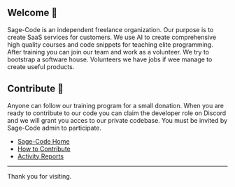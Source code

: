 ## Welcome 👋

Sage-Code is an independent freelance organization. Our purpose is to create SaaS services for customers. We use AI to create comprehensive high quality courses and code snippets for teaching elite programming. After training you can join our team and work as a volunteer. We try to bootstrap a software house. Volunteers we have jobs if wee manage to create useful products.

## Contribute 🎁

Anyone can follow our training program for a small donation. When you are ready to contribute to our code you can claim the developer role on Discord and we will grant you acces to our private codebase. You must be invited by Sage-Code admin to participate. 

* [Sage-Code Home](http://sagecode.net)
* [How to Contribute](https://github.com/sage-code/.github/tree/main/profile/contribute.md)
* [Activity Reports](https://github.com/sage-code/.github/tree/main/reports/readme.md)
---
Thank you for visiting.
